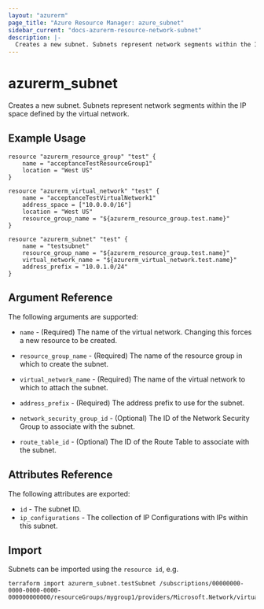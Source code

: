 ```yaml
---
layout: "azurerm"
page_title: "Azure Resource Manager: azure_subnet"
sidebar_current: "docs-azurerm-resource-network-subnet"
description: |-
  Creates a new subnet. Subnets represent network segments within the IP space defined by the virtual network.
---
```


# azurerm\_subnet

Creates a new subnet. Subnets represent network segments within the IP space defined by the virtual network.

## Example Usage

```
resource "azurerm_resource_group" "test" {
    name = "acceptanceTestResourceGroup1"
    location = "West US"
}

resource "azurerm_virtual_network" "test" {
    name = "acceptanceTestVirtualNetwork1"
    address_space = ["10.0.0.0/16"]
    location = "West US"
    resource_group_name = "${azurerm_resource_group.test.name}"
}

resource "azurerm_subnet" "test" {
    name = "testsubnet"
    resource_group_name = "${azurerm_resource_group.test.name}"
    virtual_network_name = "${azurerm_virtual_network.test.name}"
    address_prefix = "10.0.1.0/24"
}
```

## Argument Reference

The following arguments are supported:

* `name` - (Required) The name of the virtual network. Changing this forces a
    new resource to be created.

* `resource_group_name` - (Required) The name of the resource group in which to
    create the subnet.

* `virtual_network_name` - (Required) The name of the virtual network to which to attach the subnet.

* `address_prefix` - (Required) The address prefix to use for the subnet.

* `network_security_group_id` - (Optional) The ID of the Network Security Group to associate with
    the subnet.

* `route_table_id` - (Optional) The ID of the Route Table to associate with
    the subnet.

## Attributes Reference

The following attributes are exported:

* `id` - The subnet ID.
* `ip_configurations` - The collection of IP Configurations with IPs within this subnet.

## Import

Subnets can be imported using the `resource id`, e.g.

```
terraform import azurerm_subnet.testSubnet /subscriptions/00000000-0000-0000-0000-000000000000/resourceGroups/mygroup1/providers/Microsoft.Network/virtualNetworks/myvnet1/subnets/mysubnet1
```
